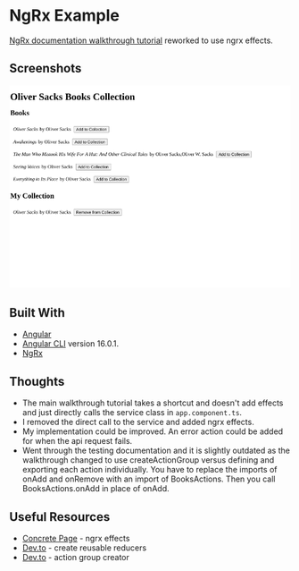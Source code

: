 # NgRx Example

[NgRx documentation walkthrough tutorial](https://ngrx.io/guide/store/walkthrough) reworked to use ngrx effects.  

## Screenshots

![](screenshots/Ng-Rx-example.png)

## Built With

- [Angular](https://angular.io)
- [Angular CLI](https://github.com/angular/angular-cli) version 16.0.1.
- [NgRx](https://ngrx.io/docs)

## Thoughts
   
- The main walkthrough tutorial takes a shortcut and doesn't add effects and just directly calls the service class in `app.component.ts`.
- I removed the direct call to the service and added ngrx effects.  
- My implementation could be improved.  An error action could be added for when the api request fails.    
- Went through the testing documentation and it is slightly outdated as the walkthrough changed to use createActionGroup versus defining and exporting each action individually. You have to replace the imports of onAdd and onRemove with an import of BooksActions.  Then you call BooksActions.onAdd in place of onAdd.      

## Useful Resources

- [Concrete Page](https://www.concretepage.com/ngrx/ngrx-effects-example#download) - ngrx effects 
- [Dev.to](https://dev.to/this-is-angular/ngrx-tips-i-needed-in-the-beginning-4hno#create-reusable-reducers) - create reusable reducers
- [Dev.to](https://dev.to/ngrx/ngrx-action-group-creator-1deh) - action group creator